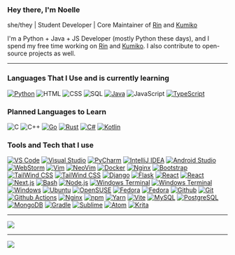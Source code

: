 ### Hey there, I'm Noelle
 
she/they | Student Developer | Core Maintainer of [Rin](https://github.com/No767/Rin) and [Kumiko](https://github.com/No767/Kumiko)


I'm a Python + Java + JS Developer (mostly Python these days), and I spend my free time working on [Rin](https://github.com/No767/Rin) and [Kumiko](https://github.com/No767/Kumiko). I also contribute to open-source projects as well.

--- 
### Languages That I Use and is currently learning

[![Python](https://img.shields.io/badge/-Python-141414?style=flat&logo=python)](https://www.python.org/)
![HTML](https://img.shields.io/badge/-HTML-141414?style=flat&logo=html5)
![CSS](https://img.shields.io/badge/-CSS-141414?style=flat&logo=css3)
![SQL](https://img.shields.io/badge/-SQL-141414?style=flat&logo=postgresql)
[![Java](https://img.shields.io/badge/-Java-141414?style=flat&logo=java)](https://adoptium.net/)
![JavaScript](https://img.shields.io/badge/-JavaScript-141414?style=flat&logo=javascript)
[![TypeScript](https://img.shields.io/badge/-TypeScript-141414?style=flat&logo=typescript)](https://www.typescriptlang.org/)

### Planned Languages to Learn

![C](https://img.shields.io/badge/-C-141414?style=flat&logo=c)
![C++](https://img.shields.io/badge/-C++-141414?style=flat&logo=c%2B%2B)
[![Go](https://img.shields.io/badge/-Go-141414?style=flat&logo=go)](https://go.dev/)
[![Rust](https://img.shields.io/badge/-Rust-141414?style=flat&logo=rust)](https://www.rust-lang.org/)
[![C#](https://img.shields.io/badge/-C%23-141414?style=flat&logo=csharp)](https://docs.microsoft.com/en-us/dotnet/csharp/)
[![Kotlin](https://img.shields.io/badge/-Kotlin-141414?style=flat&logo=kotlin)](https://kotlinlang.org/)

### Tools and Tech that I use

[![VS Code](https://img.shields.io/badge/-Visual%20Studio%20Code-141414?style=flat&logo=visual-studio-code&logoColor=007ACC)](https://code.visualstudio.com/)
[![Visual Studio](https://img.shields.io/badge/-Visual%20Studio-141414?style=flat&logo=visual-studio)](https://visualstudio.microsoft.com/)
[![PyCharm](https://img.shields.io/badge/-PyCharm-141414?style=flat&logo=pycharm)](https://www.jetbrains.com/pycharm/)
[![IntelliJ IDEA](https://img.shields.io/badge/-IntelliJ%20IDEA-141414?style=flat&logo=intellij%20idea)](https://www.jetbrains.com/idea/)
[![Android Studio](https://img.shields.io/badge/-Android%20Studio-141414?style=flat&logo=android%20studio)](https://developer.android.com/studio)
[![WebStorm](https://img.shields.io/badge/-WebStorm-141414?style=flat&logo=webstorm)](https://www.jetbrains.com/webstorm/)
[![Vim](https://img.shields.io/badge/-Vim-141414?style=flat&logo=vim)](https://vim.org)
[![NeoVim](https://img.shields.io/badge/-NeoVim-141414?style=flat&logo=neovim)](https://neovim.io)
[![Docker](https://img.shields.io/badge/-Docker-141414?style=flat&logo=docker)](https://docker.com)
[![Nginx](https://img.shields.io/badge/-Nginx-141414?style=flat&logo=nginx)](https://nginx.org/)
[![Bootstrap](https://img.shields.io/badge/-Bootstrap-141414?style=flat&logo=bootstrap)](https://getbootstrap.com/)
[![TailWind CSS](https://img.shields.io/badge/-Tailwind%20CSS-141414?style=flat&logo=tailwindcss)](https://tailwindcss.com)
[![TailWind CSS](https://img.shields.io/badge/-MUI-141414?style=flat&logo=mui)](https://tailwindcss.com)
[![Django](https://img.shields.io/badge/-Django-141414?style=flat&logo=django)](https://djangoproject.com)
[![Flask](https://img.shields.io/badge/-Flask-141414?style=flat&logo=flask)](https://flask.palletsprojects.com/en/2.0.x/)
[![React](https://img.shields.io/badge/-React-141414?style=flat&logo=react)](https://reactjs.org)
[![React](https://img.shields.io/badge/-React%20Native-141414?style=flat&logo=react)](https://reactjs.org)
[![Next.js](https://img.shields.io/badge/-Next.js-141414?style=flat&logo=next.js)](https://nextjs.org/org)
[![Bash](https://img.shields.io/badge/-Bash-141414?style=flat&logo=gnubash)](https://www.gnu.org/software/bash/)
[![Node.js](https://img.shields.io/badge/-Node.js-141414?style=flat&logo=node.js)](https://nodejs.org/en/)
[![Windows Terminal](https://img.shields.io/badge/-Windows%20Terminal-141414?style=flat&logo=windows%20terminal)](https://github.com/microsoft/terminal)
[![Windows Terminal](https://img.shields.io/badge/-Alacritty-141414?style=flat&logo=alacritty)](https://github.com/microsoft/terminal)
[![Windows](https://img.shields.io/badge/-Windows-141414?style=flat&logo=windows)](https://www.microsoft.com/en-us/windows/)
[![Ubuntu](https://img.shields.io/badge/-Ubuntu-141414?style=flat&logo=ubuntu)](https://ubuntu.com/)
[![OpenSUSE](https://img.shields.io/badge/-OpenSUSE-141414?style=flat&logo=opensuse)](https://ubuntu.com/)
[![Fedora](https://img.shields.io/badge/-Fedora-141414?style=flat&logo=fedora)](https://ubuntu.com/)
[![Fedora](https://img.shields.io/badge/-PopOS-141414?style=flat&logo=popos)](https://ubuntu.com/)
[![Github](https://img.shields.io/badge/-Github-141414?style=flat&logo=github)](https://github.com)
[![Git](https://img.shields.io/badge/-Git-141414?style=flat&logo=git)](https://git-scm.com/)
[![Github Actions](https://img.shields.io/badge/-Github%20Actions-141414?style=flat&logo=github-actions)](https://github.com/features/actions)
[![Nginx](https://img.shields.io/badge/-LLVM-141414?style=flat&logo=llvm)](https://nginx.org/)
[![npm](https://img.shields.io/badge/-npm-141414?style=flat&logo=npm)](https://www.npmjs.com/)
[![Yarn](https://img.shields.io/badge/-Yarn-141414?style=flat&logo=yarn)](https://yarnpkg.com/)
[![Vite](https://img.shields.io/badge/-Vite-141414?style=flat&logo=vite)](https://vitejs.dev/)
[![MySQL](https://img.shields.io/badge/-MySQL-141414?style=flat&logo=mysql&logoColor=FFFFFF)](https://www.mysql.com/)
[![PostgreSQL](https://img.shields.io/badge/-PostgreSQL-141414?style=flat&logo=postgresql&logoColor=FFFFFF)](https://www.postgresql.org/)
[![MongoDB](https://img.shields.io/badge/-MongoDB-141414?style=flat&logo=mongodb)](https://www.mongodb.com/)
[![Gradle](https://img.shields.io/badge/-Gradle-141414?style=flat&logo=gradle)](https://gradle.org/)
[![Sublime](https://img.shields.io/badge/-Sublime-141414?style=flat&logo=sublimetext)](https://www.sublimetext.com/)
[![Atom](https://img.shields.io/badge/-Atom-141414?style=flat&logo=atom)](https://atom.io)
[![Krita](https://img.shields.io/badge/-Krita-141414?style=flat&logo=krita&logoColor=white)](https://krita.org/en)

---
<a href="https://github.com/No767">
  <img align="center" src="https://github-readme-stats.vercel.app/api?username=No767&count_private=true&show_icons=true&theme=synthwave" />
</a>

---

<a href="https://github.com/No767">
 <img align="center" src="https://github-readme-stats.vercel.app/api/top-langs/?&username=No767&hide=css,html" />
</a>
